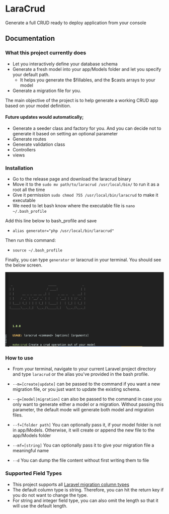 # LaraCrud
Generate a full CRUD ready to deploy application from your console
## Documentation

### What this project currently does
- Let you interactively define your database schema
- Generate a fresh model into your app/Models folder and let you specify your default path.
  - It helps you generate the $fillables, and the $casts arrays to your model
- Generate a migration file for you.

The main objective of the project is to help generate a working CRUD app based on your model definition.

#### Future updates would automatically;
- Generate a seeder class and  factory for you. And you can decide not to generate it based on setting an optional parameter
- Generate routes
- Generate validation class
- Controllers
- views

### Installation
- Go to the release page and download the laracrud binary
- Move it to the `sudo mv path/to/laracrud /usr/local/bin/` to run it as a root all the time
- Give it permission `sudo chmod 755 /usr/local/bin/laracrud` to make it executable
- We need to let bash know where the executable file is `nano ~/.bash_profile`

Add this line below to bash_profile and save
- `alias generator="php /usr/local/bin/laracrud"`

Then run this command:
- `source ~/.bash_profile`

Finally, you can type `generator` or laracrud in your terminal. You should see the below screen.

![alt text](https://github.com/olotintemitope/LaraCrud/blob/master/laracrud.png  "Laracrud console")

### How to use
- From your terminal, navigate to your current Laravel project directory and type `laracrud` or the alias you've provided in the bash profile.
- `--m=[create|update]` can be passed to the command if you want a new migration file, or you just
want to update the existing schema.
- `--g=[model|migration]` can also be passed to the command in case you only want to generate either
a model or a migration. Without passing this parameter, the default mode will generate
both model and migration files.

- `--f=[folder path]` You can optionally pass it, if your model folder is not in app/Models. Otherwise, it will create or append 
the new file to the app/Models folder

- `--mf=[string]` You can optionally pass it to give your migration file a meaningful name

- `--d` You can dump the file content without first writing them to file
### Supported Field Types
- This project supports all [Laravel migration column types](https://laravel.com/docs/5.5/migrations#creating-columns)
- The default column type is string. Therefore, you can hit the return key if you do not want to
change the type.
- For string and integer field type, you can also omit the length so that it will use the default
length.
